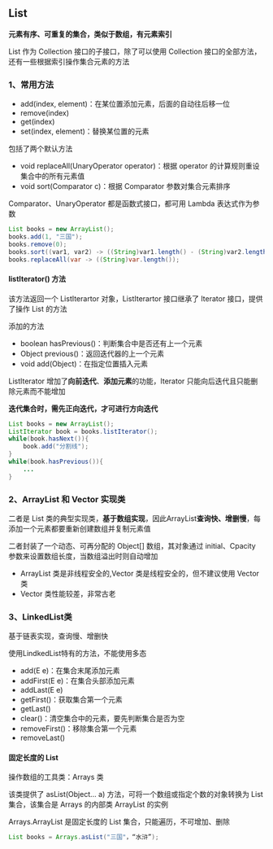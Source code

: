 ## List 

**元素有序、可重复的集合，类似于数组，有元素索引**

List 作为 Collection 接口的子接口，除了可以使用 Collection 接口的全部方法，还有一些根据索引操作集合元素的方法

### 1、常用方法

- add(index, element)：在某位置添加元素，后面的自动往后移一位
- remove(index)
- get(index)
- set(index, element)：替换某位置的元素

包括了两个默认方法
- void replaceAll(UnaryOperator operator)：根据 operator 的计算规则重设集合中的所有元素值
- void sort(Comparator c)：根据 Comparator 参数对集合元素排序

Comparator、UnaryOperator 都是函数式接口，都可用 Lambda 表达式作为参数

```Java
List books = new ArrayList();
books.add(1, "三国");
books.remove(0);
books.sort((var1, var2) -> ((String)var1.length() - (String)var2.length()));
books.replaceAll(var -> ((String)var.length());
```

#### listIterator() 方法
该方法返回一个 ListIterartor 对象，ListIterartor 接口继承了 Iterator 接口，提供了操作 List 的方法

添加的方法
- boolean hasPrevious()：判断集合中是否还有上一个元素
- Object previous()：返回迭代器的上一个元素
- void add(Object)：在指定位置插入元素

ListIterator 增加了**向前迭代**、**添加元素**的功能，Iterator 只能向后迭代且只能删除元素而不能增加

**迭代集合时，需先正向迭代，才可进行方向迭代**

```Java
List books = new ArrayList();
ListIterator book = books.listIterator();
while(book.hasNext()){
    book.add("分割线");
}
while(book.hasPrevious()){
    ...
}
```

### 2、ArrayList 和 Vector 实现类

二者是 List 类的典型实现类，**基于数组实现**，因此ArrayList**查询快、增删慢**，每添加一个元素都要重新创建数组并复制元素值

二者封装了一个动态、可再分配的 Object[] 数组，其对象通过 initial、Cpacity 参数来设置数组长度，当数组溢出时则自动增加

- ArrayList 类是非线程安全的,Vector 类是线程安全的，但不建议使用 Vector 类
- Vector 类性能较差，非常古老

### 3、LinkedList类

基于链表实现，查询慢、增删快

使用LindkedList特有的方法，不能使用多态

- add(E e)：在集合末尾添加元素
- addFirst(E e)：在集合头部添加元素
- addLast(E e)
- getFirst()：获取集合第一个元素
- getLast()
- clear()：清空集合中的元素，要先判断集合是否为空
- removeFirst()：移除集合第一个元素
- removeLast()

#### 固定长度的 List

操作数组的工具类：Arrays 类

该类提供了 asList(Object... a) 方法，可将一个数组或指定个数的对象转换为 List 集合，该集合是 Arrays 的内部类 ArrayList 的实例

Arrays.ArrayList 是固定长度的 List 集合，只能遍历，不可增加、删除


```Java
List books = Arrays.asList("三国"，“水浒”);
```
